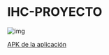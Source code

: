 # IHC-PROYECTO

![img](https://github.com/yerson001/RoverChasis/blob/main/img/IMG_20190224_234641.jpg)

[APK de la aplicación](https://drive.google.com/file/d/1BP6HJ0W0iopOBe-C7PX3eJhXg_D2AS0N/view?usp=sharing)
